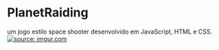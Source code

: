 # PlanetRaiding
um jogo estilo space shooter desenvolvido em JavaScript, HTML e CSS.
<a href="https://imgur.com/u7T9kqE"><img src="https://i.imgur.com/u7T9kqE.gif" title="source: imgur.com" /></a>
